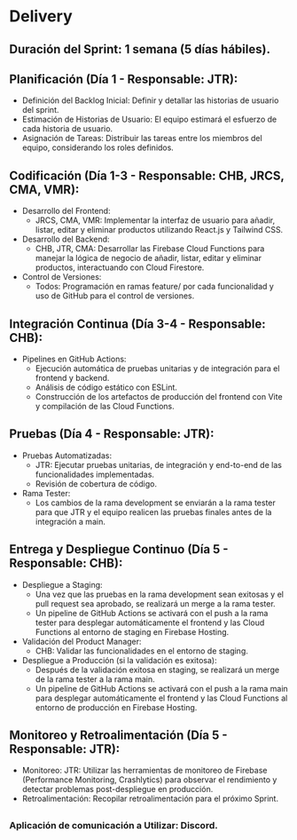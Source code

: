 # Delivery
## Duración del Sprint: 1 semana (5 días hábiles).

## Planificación (Día 1 - Responsable: JTR):
  * Definición del Backlog Inicial: Definir y detallar las historias de usuario del sprint.
  * Estimación de Historias de Usuario: El equipo estimará el esfuerzo de cada historia de usuario.
  * Asignación de Tareas: Distribuir las tareas entre los miembros del equipo, considerando los roles definidos.
## Codificación (Día 1-3 - Responsable: CHB, JRCS, CMA, VMR):
  * Desarrollo del Frontend:
    - JRCS, CMA, VMR: Implementar la interfaz de usuario para añadir, listar, editar y eliminar productos utilizando React.js y Tailwind CSS.
  * Desarrollo del Backend:
    - CHB, JTR, CMA: Desarrollar las Firebase Cloud Functions para manejar la lógica de negocio de añadir, listar, editar y eliminar productos, interactuando con Cloud Firestore.
  * Control de Versiones:
    - Todos: Programación en ramas feature/ por cada funcionalidad y uso de GitHub para el control de versiones.
## Integración Continua (Día 3-4 - Responsable: CHB):
  * Pipelines en GitHub Actions:
    - Ejecución automática de pruebas unitarias y de integración para el frontend y backend.
    - Análisis de código estático con ESLint.
    - Construcción de los artefactos de producción del frontend con Vite y compilación de las Cloud Functions.
## Pruebas (Día 4 - Responsable: JTR):
  * Pruebas Automatizadas:
    - JTR: Ejecutar pruebas unitarias, de integración y end-to-end de las funcionalidades implementadas.
    - Revisión de cobertura de código.
  * Rama Tester:
    - Los cambios de la rama development se enviarán a la rama tester para que JTR y el equipo realicen las pruebas finales antes de la integración a main.
## Entrega y Despliegue Continuo (Día 5 - Responsable: CHB):
  * Despliegue a Staging:
    - Una vez que las pruebas en la rama development sean exitosas y el pull request sea aprobado, se realizará un merge a la rama tester.
    - Un pipeline de GitHub Actions se activará con el push a la rama tester para desplegar automáticamente el frontend y las Cloud Functions al entorno de staging en Firebase Hosting.
  * Validación del Product Manager:
    - CHB: Validar las funcionalidades en el entorno de staging.
  * Despliegue a Producción (si la validación es exitosa):
    - Después de la validación exitosa en staging, se realizará un merge de la rama tester a la rama main.
    - Un pipeline de GitHub Actions se activará con el push a la rama main para desplegar automáticamente el frontend y las Cloud Functions al entorno de producción en Firebase Hosting.
## Monitoreo y Retroalimentación (Día 5 - Responsable: JTR):
  * Monitoreo: JTR: Utilizar las herramientas de monitoreo de Firebase (Performance Monitoring, Crashlytics) para observar el rendimiento y detectar problemas post-despliegue en producción.
* Retroalimentación: Recopilar retroalimentación para el próximo Sprint.

##
### Aplicación de comunicación a Utilizar: Discord.
